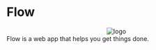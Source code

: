 # Flow
<div align="center"><img src="public/logo.png" alt="logo"></div>
Flow is a web app that helps you get things done.
